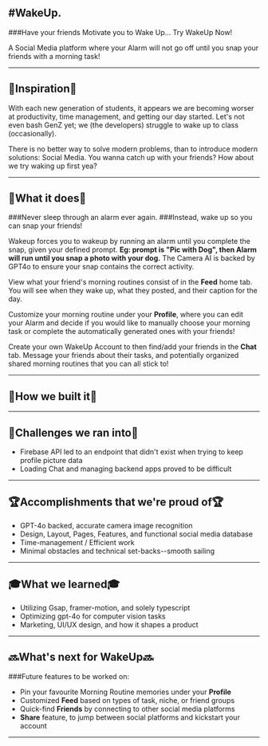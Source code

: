 #WakeUp.
-----------------------------------------------------------------------------------------------------------------
###Have your friends Motivate you to Wake Up... Try WakeUp Now!

A Social Media platform where your Alarm will not go off until you snap your friends with a morning task!

-----------------------------------------------------------------------------------------------------------------
## 💭Inspiration💭

With each new generation of students, it appears we are becoming worser at productivity, time management, and getting our day started. Let's not even bash GenZ yet; we (the developers) struggle to wake up to class (occasionally).

There is no better way to solve modern problems, than to introduce modern solutions: Social Media.
You wanna catch up with your friends? How about we try waking up first yea?

-----------------------------------------------------------------------------------------------------------------
## 🤔What it does🤔

###Never sleep through an alarm ever again. 
###Instead, wake up so you can snap your friends!

Wakeup forces you to wakeup by running an alarm until you complete the snap, given your defined prompt. **Eg: prompt is "Pic with Dog", then Alarm will run until you snap a photo with your dog.**
The Camera AI is backed by GPT4o to ensure your snap contains the correct activity. 

View what your friend's morning routines consist of in the **Feed** home tab. You will see when they wake up, what they posted, and their caption for the day.

Customize your morning routine under your **Profile**, where you can edit your Alarm and decide if you would like to manually choose your morning task or complete the automatically generated ones with your friends!

Create your own WakeUp Account to then find/add your friends in the **Chat** tab. Message your friends about their tasks, and potentially organized shared morning routines that you can all stick to!

-----------------------------------------------------------------------------------------------------------------

## 🔨How we built it🔨

-----------------------------------------------------------------------------------------------------------------
## 💪Challenges we ran into💪

- Firebase API led to an endpoint that didn't exist when trying to keep profile picture data
- Loading Chat and managing backend apps proved to be difficult

-----------------------------------------------------------------------------------------------------------------
## 🏆Accomplishments that we're proud of🏆

- GPT-4o backed, accurate camera image recognition
- Design, Layout, Pages, Features, and functional social media database
- Time-management / Efficient work
- Minimal obstacles and technical set-backs--smooth sailing


-----------------------------------------------------------------------------------------------------------------
## 🎓What we learned🎓
- Utilizing Gsap, framer-motion, and solely typescript
- Optimizing gpt-4o for computer vision tasks
- Marketing, UI/UX design, and how it shapes a product

-----------------------------------------------------------------------------------------------------------------
## 🔜What's next for WakeUp🔜

###Future features to be worked on:
- Pin your favourite Morning Routine memories under your **Profile**
- Customized **Feed** based on types of task, niche, or friend groups
- Quick-find **Friends** by connecting to other social media platforms
- **Share** feature, to jump between social platforms and kickstart your account

-----------------------------------------------------------------------------------------------------------------
